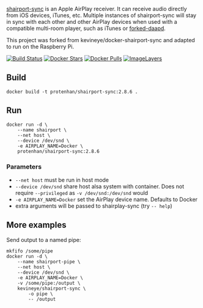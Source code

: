 [shairport-sync](https://github.com/mikebrady/shairport-sync) is an Apple AirPlay receiver. It can receive audio directly from iOS devices, iTunes, etc. Multiple instances of shairport-sync will stay in sync with each other and other AirPlay devices when used with a compatible multi-room player, such as iTunes or [forked-daapd](https://github.com/jasonmc/forked-daapd).

This project was forked from kevineye/docker-shairport-sync and adapted to run on the Raspberry Pi.

[![Build Status](https://travis-ci.org/protenhan/rpi-docker-shairport-sync.svg?branch=feat%2Fbump-shairport)](https://travis-ci.org/protenhan/rpi-docker-shairport-sync)
[![Docker Stars](https://img.shields.io/docker/stars/protenhan/rpi-docker-shairport-sync.svg)](https://hub.docker.com/r/protenhan/rpi-docker-shairport-sync/)
[![Docker Pulls](https://img.shields.io/docker/pulls/protenhan/rpi-docker-shairport-sync.svg)](https://hub.docker.com/r/protenhan/rpi-docker-shairport-sync/)
[![ImageLayers](https://images.microbadger.com/badges/image/protenhan/rpi-docker-shairport-sync.svg)](https://microbadger.com/#/images/protenhan/rpi-docker-shairport-sync/)


## Build

```
docker build -t protenhan/shairport-sync:2.8.6 .
```

## Run

```
docker run -d \
    --name shairport \
    --net host \
    --device /dev/snd \
    -e AIRPLAY_NAME=Docker \
    protenhan/shairport-sync:2.8.6
```

### Parameters

* `--net host` must be run in host mode
* `--device /dev/snd` share host alsa system with container. Does not require `--privileged` as `-v /dev/snd:/dev/snd` would
* `-e AIRPLAY_NAME=Docker` set the AirPlay device name. Defaults to Docker
* extra arguments will be passed to shairplay-sync (try `-- help`)

## More examples

Send output to a named pipe:

```
mkfifo /some/pipe
docker run -d \
    --name shairport-pipe \
    --net host \
    --device /dev/snd \
    -e AIRPLAY_NAME=Docker \
    -v /some/pipe:/output \
    kevineye/shairport-sync \
        -o pipe \
        -- /output
```
